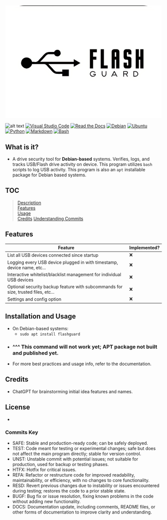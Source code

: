 ![FlashGuardLogo](docs/image.png)

![alt text](https://img.shields.io/badge/Maintained%3F-yes-green.svg)
[![Visual Studio Code](https://custom-icon-badges.demolab.com/badge/Visual%20Studio%20Code-0078d7.svg?logo=vsc&logoColor=white)](#)
[![Read the Docs](https://img.shields.io/badge/Read%20the%20Docs-8CA1AF?logo=readthedocs&logoColor=fff)](#)
[![Debian](https://img.shields.io/badge/Debian-A81D33?logo=debian&logoColor=fff)](#)
[![Ubuntu](https://img.shields.io/badge/Ubuntu-E95420?logo=ubuntu&logoColor=white)](#)
[![Python](https://img.shields.io/badge/Python-3776AB?logo=python&logoColor=fff)](#)
[![Markdown](https://img.shields.io/badge/Markdown-%23000000.svg?logo=markdown&logoColor=white)](#)
[![Bash](https://img.shields.io/badge/Bash-4EAA25?logo=gnubash&logoColor=fff)](#)


## What is it?
- A drive security tool for **Debian-based** systems. Verifies, logs, and tracks USB/Flash drive activity on device. This program utilizes `bash` scripts to log USB activity. This program is also an `apt` installable package for Debian based systems.

## TOC
> [Description](#what-is-it)<br>
> [Features](#features)<br>
> [Usage](#installation-and-usage)<br>
> [Credits](#credits)
> [Understanding Commits](#commits-key)<br>

## Features
| Feature    | Implemented? |
| -------- | ------- |
|List all USB devices connected since startup|❌|
|Logging every USB device plugged in with timestamp, device name, etc...|❌|
|Interactive whitelist/blacklist management for individual USB devices|❌|
|Optional security backup feature with subcommands for size, trusted files, etc...|❌|
|Settings and config option|❌|

## Installation and Usage
- On Debian-based systems:
    - `sudo apt install flashguard`
- ### ^^^ This command will not work yet; APT package not built and published yet.
- For more best practices and usage info, refer to the documentation.

## Credits
- ChatGPT for brainstorming initial idea features and names.

## License
- 

### Commits Key
- SAFE: Stable and production-ready code; can be safely deployed.
- TEST: Code meant for testing or experimental changes; safe but does not affect the main program directly; stable for version control.
- UNST: Unstable commit with potential issues; not suitable for production, used for backup or testing phases.
- HTFX: Hotfix for critical issues.
- REFA: Refactor or restructure code for improved readability, maintainability, or efficiency, with no changes to core functionality.
- RESD: Revert previous changes due to instability or issues encountered during testing; restores the code to a prior stable state.
- BUGF: Bug fix or issue resolution, fixing known problems in the code without adding new functionality.
- DOCS: Documentation update, including comments, README files, or other forms of documentation to improve clarity and understanding.